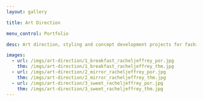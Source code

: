 ```yaml
---
layout: gallery

title: Art Direction

menu_control: Portfolio

desc: Art direction, styling and concept development projects for fashion and photography.

images:
  - url: /imgs/art-direction/1_breakfast_racheljeffrey_por.jpg
    thm: /imgs/art-direction/1_breakfast_racheljeffrey_thm.jpg
  - url: /imgs/art-direction/2_mirror_racheljeffrey_por.jpg
    thm: /imgs/art-direction/2_mirror_racheljeffrey_thm.jpg
  - url: /imgs/art-direction/3_sweet_racheljeffrey_por.jpg
    thm: /imgs/art-direction/3_sweet_racheljeffrey_thm.jpg
---
```


